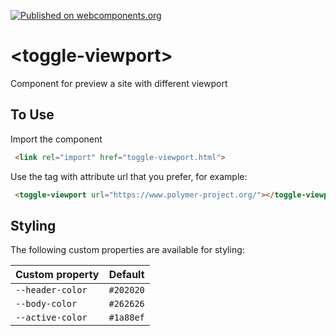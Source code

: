 [![Published on webcomponents.org](https://img.shields.io/badge/webcomponents.org-published-blue.svg)](https://www.webcomponents.org/element/owner/my-element)

# \<toggle-viewport\>

Component for preview a site with different viewport

## To Use

Import the component

```html
 <link rel="import" href="toggle-viewport.html">
```

Use the tag with attribute url that you prefer, for example:

<!--
```
<custom-element-demo>
  <template>
    <link rel="import" href="toggle-viewport.html">
    <toggle-viewport url="https://www.polymer-project.org/"></toggle-viewport>
    <next-code-block></next-code-block>
  </template>
</custom-element-demo>
```
-->
```html
 <toggle-viewport url="https://www.polymer-project.org/"></toggle-viewport>
```


## Styling

The following custom properties are available for styling:

Custom property  | Default
-----------------|----------
`--header-color` | `#202020`
`--body-color`   | `#262626`
`--active-color` | `#1a88ef`
